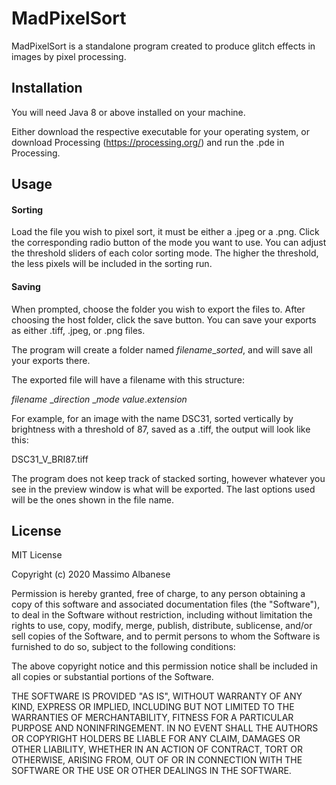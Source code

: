 # MadPixelSort

MadPixelSort is a standalone program created to produce glitch effects 
in images by pixel processing.

## Installation

 You will need Java 8 or above installed on your machine.

Either download the respective executable for your operating system, or 
download Processing (https://processing.org/) and run the .pde in Processing.

## Usage
#### Sorting
Load the file you wish to pixel sort, it must be either a .jpeg or a .png.
Click the corresponding radio button of the mode you want to use. 
You can adjust the threshold sliders of each color sorting mode. 
The higher the threshold, the less pixels will
be included in the sorting run.

#### Saving
When prompted, choose the folder you wish to export the files to. After choosing the host folder, click the save button. You can save your exports as either .tiff, .jpeg, or .png files.

The program will create a folder named *filename*_*sorted*, and will save all your exports there.

The exported file will have a filename with this structure: 

*filename* _*direction* _*mode* *value*.*extension*

For example, for an image with the name DSC31, sorted vertically by brightness
with a threshold of 87, saved as a .tiff, the output will look like this:

DSC31_V_BRI87.tiff

The program does not keep track of stacked sorting, however whatever you see
in the preview window is what will be exported. The last options used
will be the ones shown in the file name.



## License
MIT License

Copyright (c) 2020 Massimo Albanese

Permission is hereby granted, free of charge, to any person obtaining a copy
of this software and associated documentation files (the "Software"), to deal
in the Software without restriction, including without limitation the rights
to use, copy, modify, merge, publish, distribute, sublicense, and/or sell
copies of the Software, and to permit persons to whom the Software is
furnished to do so, subject to the following conditions:

The above copyright notice and this permission notice shall be included in all
copies or substantial portions of the Software.

THE SOFTWARE IS PROVIDED "AS IS", WITHOUT WARRANTY OF ANY KIND, EXPRESS OR
IMPLIED, INCLUDING BUT NOT LIMITED TO THE WARRANTIES OF MERCHANTABILITY,
FITNESS FOR A PARTICULAR PURPOSE AND NONINFRINGEMENT. IN NO EVENT SHALL THE
AUTHORS OR COPYRIGHT HOLDERS BE LIABLE FOR ANY CLAIM, DAMAGES OR OTHER
LIABILITY, WHETHER IN AN ACTION OF CONTRACT, TORT OR OTHERWISE, ARISING FROM,
OUT OF OR IN CONNECTION WITH THE SOFTWARE OR THE USE OR OTHER DEALINGS IN THE
SOFTWARE.
